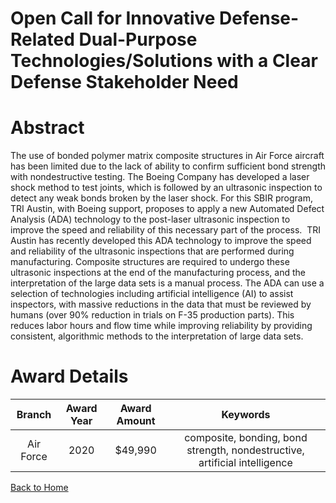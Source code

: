 
Open Call for Innovative Defense-Related Dual-Purpose Technologies/Solutions with a Clear Defense Stakeholder Need
==================================================================================================================

# Abstract


The use of bonded polymer matrix composite structures in Air Force aircraft has been limited due to the lack of ability to confirm sufficient bond strength with nondestructive testing. The Boeing Company has developed a laser shock method to test joints, which is followed by an ultrasonic inspection to detect any weak bonds broken by the laser shock. For this SBIR program, TRI Austin, with Boeing support, proposes to apply a new Automated Defect Analysis (ADA) technology to the post-laser ultrasonic inspection to improve the speed and reliability of this necessary part of the process.  TRI Austin has recently developed this ADA technology to improve the speed and reliability of the ultrasonic inspections that are performed during manufacturing. Composite structures are required to undergo these ultrasonic inspections at the end of the manufacturing process, and the interpretation of the large data sets is a manual process. The ADA can use a selection of technologies including artificial intelligence (AI) to assist inspectors, with massive reductions in the data that must be reviewed by humans (over 90% reduction in trials on F-35 production parts). This reduces labor hours and flow time while improving reliability by providing consistent, algorithmic methods to the interpretation of large data sets.    

# Award Details

|Branch|Award Year|Award Amount|Keywords|
| :---: | :---: | :---: | :---: |
|Air Force|2020|$49,990|composite, bonding, bond strength, nondestructive, artificial intelligence|
  
  


[Back to Home](https://github.com/chrischow/dod_sbir_awards#1725)